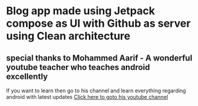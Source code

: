 # Blog app made using Jetpack compose as UI with Github as server using Clean architecture

## special thanks to Mohammed Aarif - A wonderful youtube teacher who teaches android excellently

If you want to learn then go to his channel and learn everything regarding android with latest updates
[Click here to goto his youtube channel](https://www.youtube.com/channel/UCv7V5PtBq3VxhbDXzSdQlNA)
